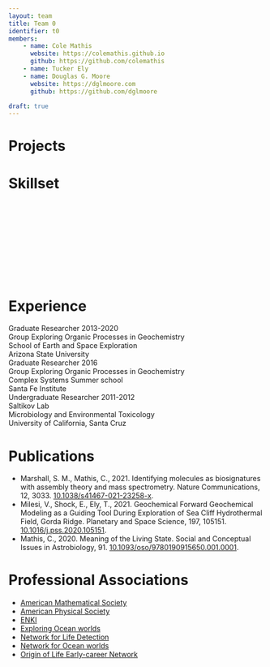 ```yaml
---
layout: team
title: Team 0
identifier: t0
members:
    - name: Cole Mathis
      website: https://colemathis.github.io
      github: https://github.com/colemathis
    - name: Tucker Ely
    - name: Douglas G. Moore
      website: https://dglmoore.com
      github: https://github.com/dglmoore

draft: true
---
```


<div class="team__sections">
    <div class="team__section">
        <h1>Projects</h1>
    </div>
    <div class="team__section">
        <h1>Skillset</h1>
        <svg id="skillset"></svg>
    </div>
    <div class="team__section">
        <h1>Experience</h1>
        <div class="team__body">
            <div class="team__experience">
                <div>
                    <span class="team__experience__title">Graduate Researcher</span>
                    <span class="team__experience__from">2013</span>-<span class="team__experience__to">2020</span>
                </div>
                <div><span class="team__experience__lab">Group Exploring Organic Processes in Geochemistry</span></div>
                <div><span class="team__experience__department">School of Earth and Space Exploration</span></div>
                <div><span class="team__experience__institution">Arizona State University</span></div>
            </div>
            <div class="team__experience">
                <div>
                    <span class="team__experience__title">Graduate Researcher</span>
                    <span class="team__experience__from">2016</span>
                </div>
                <div><span class="team__experience__lab">Group Exploring Organic Processes in Geochemistry</span></div>
                <div><span class="team__experience__department">Complex Systems Summer school</span></div>
                <div><span class="team__experience__institution">Santa Fe Institute</span></div>
            </div>
            <div class="team__experience">
                <div>
                    <span class="team__experience__title">Undergraduate Researcher</span>
                    <span class="team__experience__from">2011</span>-<span class="team__experience__to">2012</span>
                </div>
                <div><span class="team__experience__lab">Saltikov Lab</span></div>
                <div><span class="team__experience__department">Microbiology and Environmental Toxicology</span></div>
                <div><span class="team__experience__institution">University of California, Santa Cruz</span></div>
            </div>
        </div>
    <div class="team__section">
        <h1>Publications</h1>
        <div class="team__body">
            <ul class="bibliography">
                <li class="bibliography__entry">
                    <span class="bibliography__entry__author">Marshall, S. M.</span>,
                    <span class="bibliography__entry__author bibliography__entry__author--highlight">Mathis, C.</span>,
                    <span class="bibliography__entry__etal"></span>
                    <span class="bibliography__entry__year">2021</span>.
                    <span class="bibliography__entry__title">Identifying molecules as biosignatures with assembly theory and mass spectrometry</span>.
                    <span class="bibliography__entry__journal">Nature Communications</span>,
                    <span class="bibliography__entry__volume">12</span>,
                    <span class="bibliography__entry__pages">3033</span>.
                    <span class="bibliography__entry__doi"><a href="https://doi.org/10.1038/s41467-021-23258-x">10.1038/s41467-021-23258-x</a></span>.
                </li>
                <li class="bibliography__entry">
                    <span class="bibliography__entry__author">Milesi, V.</span>,
                    <span class="bibliography__entry__author">Shock, E.</span>,
                    <span class="bibliography__entry__author bibliography__entry__author--highlight">Ely, T.</span>,
                    <span class="bibliography__entry__etal"></span>
                    <span class="bibliography__entry__year">2021</span>.
                    <span class="bibliography__entry__title">Geochemical Forward Geochemical Modeling as a Guiding Tool During Exploration of Sea Cliff Hydrothermal Field, Gorda Ridge</span>.
                    <span class="bibliography__entry__journal">Planetary and Space Science</span>,
                    <span class="bibliography__entry__volume">197</span>,
                    <span class="bibliography__entry__pages">105151</span>.
                    <span class="bibliography__entry__doi"><a href="https://doi.org/10.1016/j.pss.2020.105151">10.1016/j.pss.2020.105151</a></span>.
                </li>
                <li class="bibliography__entry">
                    <span class="bibliography__entry__author bibliography__entry__author--highlight">Mathis, C.</span>,
                    <span class="bibliography__entry__year">2020</span>.
                    <span class="bibliography__entry__title">Meaning of the Living State</span>.
                    <span class="bibliography__entry__journal">Social and Conceptual Issues in Astrobiology</span>,
                    <span class="bibliography__entry__volume">91</span>.
                    <span class="bibliography__entry__doi"><a href="https://doi.org/10.1093/oso/9780190915650.001.0001">10.1093/oso/9780190915650.001.0001</a></span>.
                </li>
            </ul>
        </div>
    </div>
    <div class="team__section">
        <h1>Professional Associations</h1>
        <div class="team__body">
            <ul class="team__list">
                <li class="team__item"><a href="https://ams.org">American Mathematical Society</a>
                <li class="team__item"><a href="https://aps.org">American Physical Society</a>
                <li class="team__item"><a href="http://enki-portal.org/">ENKI</a>
                <li class="team__item"><a href="https://oceanworlds.whoi.edu/exploring-ocean-worlds/">Exploring Ocean worlds</a>
                <li class="team__item"><a href="https://www.nfold.org/">Network for Life Detection</a>
                <li class="team__item"><a href="https://oceanworlds.space/">Network for Ocean worlds</a>
                <li class="team__item"><a href="https://oolen.org/">Origin of Life Early-career Network</a>
            </ul>
        </div>
    </div>
</div>

<script>
    d3.selectAll(".team__section h1").on('click', function() {
        const body = d3.select(this.parentNode).select('.team__body');
        if (!body.empty()) {
            body.classed('team__body--hidden', !body.classed('team__body--hidden'));
        }
    });
</script>

<script>
    const colorscheme = {
        scientific: "#ff4e00",
        technical: "#69b3a2",
    }

    const skills = [
        {
            skill: "aqueous alteration",
            level: 10,
            type: "scientific",
        },
        {
            skill: "chemical speciation",
            level: 10,
            type: "scientific",
        },
        {
            skill: "equilibrium",
            level: 8,
            type: "scientific",
        },
        {
            skill: "mineral stability",
            level: 6,
            type: "scientific",
        },
        {
            skill: "metabolic energetics",
            level: 7,
            type: "scientific",
        },
        {
            skill: "shannon information",
            level: 4,
            type: "scientific",
        },
        {
            skill: "selection pressure",
            level: 6,
            type: "scientific",
        },
        {
            skill: "python",
            level: 8,
            type: "intermediate",
        },
        {
            skill: "mathematica",
            level: 6,
            type: "technical",
        },
        {
            skill: "eq3/6",
            level: 8,
            type: "technical",
        },
        {
            skill: "parallel programming",
            level: 4,
            type: "technical",
        },
        {
            skill: "postgresql",
            level: 4,
            type: "technical",
        },
        {
            skill: "supcrt",
            level: 5,
            type: "intermediate",
        },
    ];

    skills.sort((a, b) => b.level - a.level);

    const margin = { top: 10, right: 30, bottom: 40, left: 140};
    const width = 600 - margin.left - margin.right;
    const height = 400 - margin.top - margin.bottom;

    const svg = d3.select('#skillset')
        .attr('title', 'Team 0 Skillset')
        .attr('version', 1.1)
        .attr('xmlns', 'http://www.w3.org/2000/svg')
        .attr('width', width + margin.left + margin.right)
        .attr('height', height + margin.top + margin.bottom)
        .append('g')
        .attr('transform', 'translate(' + margin.left + ',' + margin.top + ')');

    const x = d3.scaleLinear()
        .domain([0, d3.max(skills, d => d.level)])
        .range([0, width]);

    const xaxis = svg.append('g')
        .attr('transform', 'translate(0, ' + height + ')')
        .call(d3.axisBottom(x));


    const y = d3.scaleBand()
        .range([0, height])
        .domain(skills.map(d => d.skill))
        .padding(1);

    svg.append('g')
        .attr('id', 'y-axis')
        .call(d3.axisLeft(y))
        .selectAll('text')
            .attr('font-size', 12)
            .attr('font-weight', 'bold');

    d3.selectAll('#y-axis').selectAll('path').remove();

    xaxis.selectAll('text')
        .attr('font-size', 12)
        .attr('font-weight', 'bold')
        .attr('transform', 'translate(-10,5)rotate(-45)');

    xaxis.append('text')
        .classed('axis--label', true)
        .attr('text-anchor', 'middle')
        .attr('x', x(d3.max(skills, d => d.level) / 2))
        .attr('y', margin.bottom)
        .text('Skill-Level')
            .attr('font-size', 12)
            .attr('font-weight', 'bold');

    svg.selectAll('stick')
        .data(skills)
        .enter()
        .append('line')
            .attr('x1', d => x(d.level))
            .attr('x2', d => x(0))
            .attr('y1', d => y(d.skill))
            .attr('y2', d => y(d.skill))
            .attr('stroke', 'grey')
            .attr('stroke-width', 3);

    svg.selectAll('sucker')
        .data(skills)
        .enter()
        .append('circle')
            .attr('cx', d => x(d.level))
            .attr('cy', d => y(d.skill))
            .attr('r', 11)
            .style('fill', d => colorscheme[d.type] || "#999")
            .attr('stroke', 'black')
            .attr('stroke-width', 0);

    legend = svg.append('g')
        .selectAll('text')
        .data([
            { type: 'scientific', color: '#ff4e00' },
            { type: 'technical', color: '#69b3a2' },
            { type: 'intermediate', color: '#999999' },
        ])
        .enter()
        .append('text')
            .attr('text-anchor', 'start')
            .attr('x', x(d3.max(skills, d => d.level) - 2.5))
            .attr('y', (_, i) => y(skills[skills.length - i - 1].skill))
            .text(d => d.type)
            .attr('font-weight', 'bold')
            .attr('fill', d => d.color);
</script>
